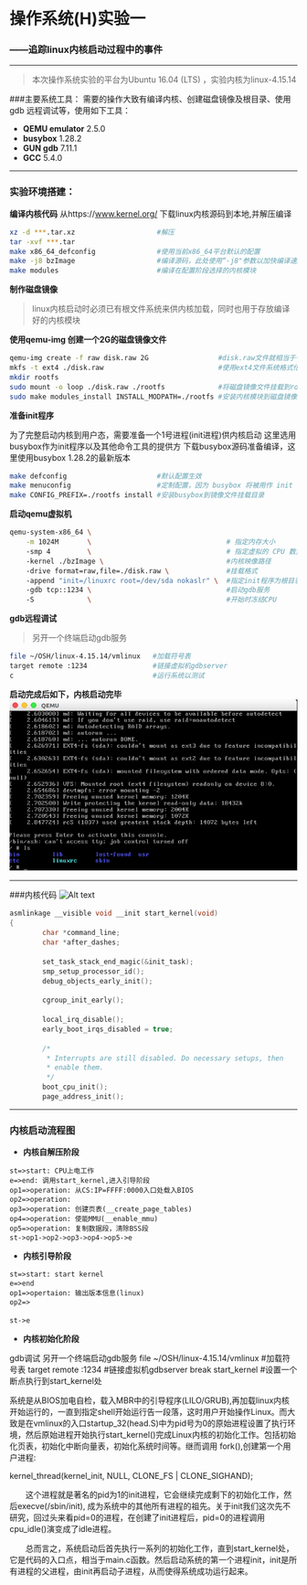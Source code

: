 # 操作系统(H)实验一

### ——追踪linux内核启动过程中的事件


-------------------


>本次操作系统实验的平台为Ubuntu 16.04 (LTS) ，实验内核为linux-4.15.14


###主要系统工具：
需要的操作大致有编译内核、创建磁盘镜像及根目录、使用 gdb 远程调试等，使用如下工具：
 
- **QEMU emulator**  2.5.0
- **busybox**              1.28.2
- **GUN gdb**              7.11.1
- **GCC**                      5.4.0

----------------------
### 实验环境搭建：

**编译内核代码**
从https://www.kernel.org/ 下载linux内核源码到本地,并解压编译
```bash
xz -d ***.tar.xz                    #解压
tar -xvf ***.tar
make x86_64_defconfig               #使用当前x86_64平台默认的配置
make -j8 bzImage                    #编译源码，此处使用“-j8"参数以加快编译速度
make modules                        #编译在配置阶段选择的内核模块
```
**制作磁盘镜像**
>linux内核启动时必须已有根文件系统来供内核加载，同时也用于存放编译好的内核模块

**使用qemu-img 创建一个2G的磁盘镜像文件**
```bash
qemu-img create -f raw disk.raw 2G                 #disk.raw文件就相当于一块磁盘
mkfs -t ext4 ./disk.raw                            #使用ext4文件系统格式化虚拟盘
mkdir rootfs 
sudo mount -o loop ./disk.raw ./rootfs             #将磁盘镜像文件挂载到rootfs目录上
sudo make modules_install INSTALL_MODPATH=./rootfs #安装内核模块到磁盘镜像中
```


**准备init程序**

为了完整启动内核到用户态，需要准备一个1号进程(init进程)供内核启动
这里选用busybox作为init程序以及其他命令工具的提供方
下载busybox源码准备编译，这里使用busybox 1.28.2的最新版本
```bash
make defconfig                      #默认配置生效
make menuconfig                     #定制配置，因为 busybox 将被用作 init 程序，而且磁盘镜像中没有任何其它库，所以busybox 需要被静态编译成一个独立、无依赖的可执行文件，以免运行时发生链接错误。
make CONFIG_PREFIX=./rootfs install #安装busybox到镜像文件挂载目录
```
**启动qemu虚拟机**
```bash
qemu-system-x86_64 \
    -m 1024M       \                                 # 指定内存大小
    -smp 4         \                                 # 指定虚拟的 CPU 数量
    -kernel ./bzImage \                              #内核映像路径
    -drive format=raw,file=./disk.raw \              #挂载格式
    -append "init=/linuxrc root=/dev/sda nokaslr" \  #指定init程序为根目录下linuxrc，这是一个软链接
    -gdb tcp::1234 \                                 #启动gdb服务
    -S             \                                 #开始时冻结CPU
```
**gdb远程调试**
>另开一个终端启动gdb服务
```bash
file ~/OSH/linux-4.15.14/vmlinux   #加载符号表
target remote :1234                #链接虚拟机gdbserver
c                                  #运行系统以测试
```



**启动完成后如下，内核启动完毕**
![Alt text](https://github.com/uniqueufo/OSH_test/blob/master/1.png)

----------
###内核代码
![Alt text](./mbuntu-12.jpg)

```cpp
asmlinkage __visible void __init start_kernel(void)
{
        char *command_line;
        char *after_dashes;

        set_task_stack_end_magic(&init_task);
        smp_setup_processor_id();
        debug_objects_early_init();

        cgroup_init_early();

        local_irq_disable();
        early_boot_irqs_disabled = true;

        /*
         * Interrupts are still disabled. Do necessary setups, then
         * enable them.
         */
        boot_cpu_init();
        page_address_init();
```

----------
### 内核启动流程图
- **内核自解压阶段**
```flow
st=>start: CPU上电工作
e=>end: 调用start_kernel,进入引导阶段
op1=>operation: 从CS:IP=FFFF:0000入口处载入BIOS
op2=>operation: 
op3=>operation: 创建页表(__create_page_tables)
op4=>operation: 使能MMU(__enable_mmu)
op5=>operation: 复制数据段，清除BSS段
st->op1->op2->op3->op4->op5->e

```
- **内核引导阶段**
```flow
st=>start: start kernel
e=>end
op1=>opertaion: 输出版本信息(linux)
op2=>

st->e
```
- **内核初始化阶段**




gdb调试
另开一个终端启动gdb服务
file ~/OSH/linux-4.15.14/vmlinux   #加载符号表
target remote :1234   #链接虚拟机gdbserver
break start_kernel    #设置一个断点执行到start_kernel处

系统是从BIOS加电自检，载入MBR中的引导程序(LILO/GRUB),再加载linux内核开始运行的，一直到指定shell开始运行告一段落，这时用户开始操作Linux。而大致是在vmlinux的入口startup_32(head.S)中为pid号为0的原始进程设置了执行环境，然后原始进程开始执行start_kernel()完成Linux内核的初始化工作。包括初始化页表，初始化中断向量表，初始化系统时间等。继而调用 fork(),创建第一个用户进程:  

kernel_thread(kernel_init, NULL, CLONE_FS | CLONE_SIGHAND);

　　这个进程就是著名的pid为1的init进程，它会继续完成剩下的初始化工作，然后execve(/sbin/init), 成为系统中的其他所有进程的祖先。关于init我们这次先不研究，回过头来看pid=0的进程，在创建了init进程后，pid=0的进程调用cpu_idle()演变成了idle进程。

　　总而言之，系统启动后首先执行一系列的初始化工作，直到start_kernel处，它是代码的入口点，相当于main.c函数。然后启动系统的第一个进程init，init是所有进程的父进程，由init再启动子进程，从而使得系统成功运行起来。
